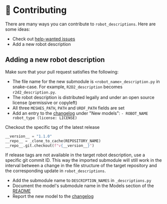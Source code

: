 # 👷 Contributing

There are many ways you can contribute to `robot_descriptions`. Here are some ideas:

- Check out [help-wanted issues](https://github.com/stephane-caron/robot_descriptions/issues?q=is%3Aissue+is%3Aopen+label%3A%22help+wanted%22)
- Add a new robot description

## Adding a new robot description

Make sure that your pull request satisfies the following:

- The file name for the new submodule is ``<robot_name>_description.py`` in snake-case. For example, ``R2D2_description`` becomes ``r2d2_description.py``.
- The robot description is distributed legally and under an open source license (permissive or copyleft)
- All three ``MESHES_PATH``, ``PATH`` and ``URDF_PATH`` fields are set
- Add an entry to the [changelog](CHANGELOG.md) under "New models": ``- ROBOT_NAME robot_type (license: LICENSE)``

Checkout the specific tag of the latest release

```python
__version__ = "1.1.0"
__repo__ = _clone_to_cache(REPOSITORY_NAME)
__repo__.git.checkout(f"v{__version__}")
```

If release tags are not available in the target robot description, use a specific git commit ID. This way the imported submodule will still work in the interval between a change in the file structure of the target repository and the corresponding update in `robot_descriptions`.

- Add the submodule name to ``DESCRIPTION_NAMES`` in ``_descriptions.py``
- Document the model's submodule name in the Models section of the [README](README.md)
- Report the new model to the [changelog](CHANGELOG.md)

